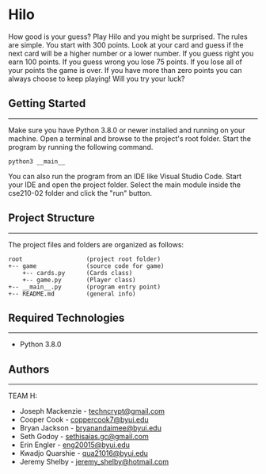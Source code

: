# Hilo
How good is your guess? Play Hilo and you might be surprised. The rules are simple. You start with 300 points. Look at your card and guess if the next card will be a higher number or a lower number. If you guess right you earn 100 points. If you guess wrong you lose 75 points.  If you lose all of your points the game is over. If you have more than zero points you can always choose to keep playing! Will you try your luck?
## Getting Started
---
Make sure you have Python 3.8.0 or newer installed and running on your machine. Open a terminal and 
browse to the project's root folder. Start the program by running the following command.
```
python3 __main__ 
```
You can also run the program from an IDE like Visual Studio Code. Start your IDE and open the 
project folder. Select the main module inside the cse210-02 folder and click the "run" button.
## Project Structure
---
The project files and folders are organized as follows:
```
root                  (project root folder)
+-- game              (source code for game)
    +-- cards.py      (Cards class)
    +-- game.py       (Player class)
+-- __main__.py       (program entry point)
+-- README.md         (general info)
```
## Required Technologies
---
* Python 3.8.0

## Authors
---
TEAM H: 
* Joseph Mackenzie - techncrypt@gmail.com
* Cooper Cook - coppercook7@byui.edu
* Bryan Jackson - bryanandaimee@byui.edu
* Seth Godoy - sethisaias.gc@gmail.com
* Erin Engler - eng20015@byui.edu
* Kwadjo Quarshie - qua21016@byui.edu
* Jeremy Shelby - jeremy_shelby@hotmail.com